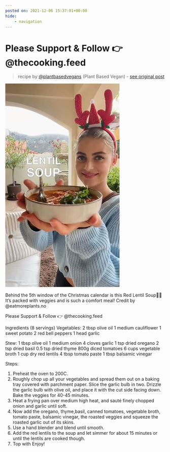 ```yaml
---
posted on: 2021-12-06 15:37:01+00:00
hide:
    - navigation
---
```


# Please Support & Follow 👉 @thecooking.feed 

> recipe by [@plantbasedvegans](https://www.instagram.com/plantbasedvegans/) 
(Plant Based Vegan) - [see original post](https://instagram.com/p/CXJYoJzKyRG)

![](../img/plantbasedvegans_06-12-2021_1512.png)


Behind the 5th window of the Christmas calendar is this Red Lentil Soup🍲💃 It’s packed with veggies and is such a comfort meal!
Credit by @eatmoreplants.no

Please Support & Follow 👉 @thecooking.feed

Ingredients (8 servings)
Vegetables:
2 tbsp olive oil
1 medium cauliflower
1 sweet potato
2 red bell peppers
1 head garlic

Stew:
1 tbsp olive oil
1 medium onion
4 cloves garlic
1 tsp dried oregano
2 tsp dried basil
0.5 tsp dried thyme
800g diced tomatoes
6 cups vegetable broth
1 cup dry red lentils
4 tbsp tomato paste
1 tbsp balsamic vinegar

Steps:
1. Preheat the oven to 200C.
2. Roughly chop up all your vegetables and spread them out on a baking tray covered with parchment paper. Slice the garlic bulb in two. Drizzle the garlic bulb with olive oil, and place it with the cut side facing down. Bake the veggies for 40-45 minutes.
3. Heat a frying pan over medium high heat, and sauté finely chopped onion and garlic until soft.
4. Now add the oregano, thyme,basil, canned tomatoes, vegetable broth, tomato paste, balsamic vinegar, the roasted veggies and squeeze the roasted garlic out of its skins. 
5. Use a hand blender and blend until smooth.
6. Add the red lentils to the soup and let simmer for about 15 minutes or until the lentils are cooked though.
7. Top with Enjoy! 